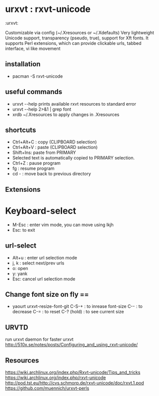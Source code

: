 # urxvt : rxvt-unicode
:urxvt:

Customizable via config (~/.Xresources or ~/.Xdefaults)
Very lightweight
Unicode support, transparency (pseudo, true), support for Xft fonts.
It supports Perl extensions, which can provide clickable urls, tabbed interface, vi like movement

## installation
- pacman -S rxvt-unicode

## useful commands
- urxvt --help
prints available rxvt resources to standard error
- urxvt --help 2>&1 | grep font
- xrdb ~/.Xresources
to apply changes in .Xresources

## shortcuts
- Ctrl+Alt+C : copy (CLIPBOARD selection)
- Ctrl+Alt+V : paste (CLIPBOARD selection)
- Shift+Ins: paste from PRIMARY
- Selected text is automatically copied to PRIMARY selection.
- Ctrl+Z : pause program
- fg : resume program
- cd - : move back to previous directory

## Extensions
# Keyboard-select
- M-Esc : enter vim mode, you can move using lkjh
- Esc: to exit

## url-select
- Alt+u : enter url selection mode
- j, k : select next/prev urls
- o: open
- y: yank
- Esc: cancel url selection mode

## Change font size on fly ==
- yaourt urxvt-resize-font-git
C-S-+ : to inrease font-size
C-- : to decrease
C-= : to reset
C-? (hold) : to see current size

## URVTD
run urxvt daemon for faster urxvt
http://510x.se/notes/posts/Configuring_and_using_rxvt-unicode/

## Resources
https://wiki.archlinux.org/index.php/Rxvt-unicode/Tips_and_tricks
https://wiki.archlinux.org/index.php/rxvt-unicode
http://pod.tst.eu/http://cvs.schmorp.de/rxvt-unicode/doc/rxvt.1.pod
https://github.com/muennich/urxvt-perls

